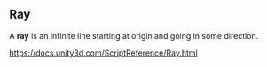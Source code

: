 ## Ray
A **ray** is an infinite line starting at origin and going in some direction.



https://docs.unity3d.com/ScriptReference/Ray.html


